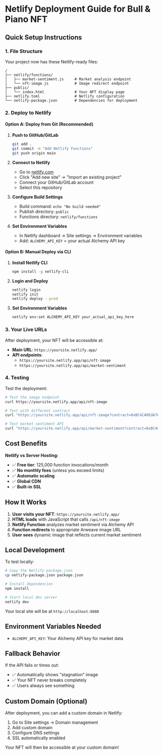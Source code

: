 # Netlify Deployment Guide for Bull & Piano NFT

## Quick Setup Instructions

### 1. File Structure
Your project now has these Netlify-ready files:
```
/
├── netlify/functions/
│   ├── market-sentiment.js     # Market analysis endpoint
│   └── nft-image.js            # Image redirect endpoint
├── public/
│   └── index.html              # Your NFT display page
├── netlify.toml                # Netlify configuration
└── netlify-package.json        # Dependencies for deployment
```

### 2. Deploy to Netlify

#### Option A: Deploy from Git (Recommended)
1. **Push to GitHub/GitLab**
   ```bash
   git add .
   git commit -m "Add Netlify Functions"
   git push origin main
   ```

2. **Connect to Netlify**
   - Go to [netlify.com](https://netlify.com)
   - Click "Add new site" → "Import an existing project"
   - Connect your GitHub/GitLab account
   - Select this repository

3. **Configure Build Settings**
   - Build command: `echo "No build needed"`
   - Publish directory: `public`
   - Functions directory: `netlify/functions`

4. **Set Environment Variables**
   - In Netlify dashboard → Site settings → Environment variables
   - Add: `ALCHEMY_API_KEY` = your actual Alchemy API key

#### Option B: Manual Deploy via CLI
1. **Install Netlify CLI**
   ```bash
   npm install -g netlify-cli
   ```

2. **Login and Deploy**
   ```bash
   netlify login
   netlify init
   netlify deploy --prod
   ```

3. **Set Environment Variables**
   ```bash
   netlify env:set ALCHEMY_API_KEY your_actual_api_key_here
   ```

### 3. Your Live URLs

After deployment, your NFT will be accessible at:
- **Main URL**: `https://yoursite.netlify.app/`
- **API endpoints**: 
  - `https://yoursite.netlify.app/api/nft-image`
  - `https://yoursite.netlify.app/api/market-sentiment`

### 4. Testing

Test the deployment:
```bash
# Test the image endpoint
curl https://yoursite.netlify.app/api/nft-image

# Test with different contract
curl "https://yoursite.netlify.app/api/nft-image?contract=0xBC4CA0EdA7647A8aB7C2061c2E118A18a936f13D"

# Test market sentiment API
curl "https://yoursite.netlify.app/api/market-sentiment?contract=0xBC4CA0EdA7647A8aB7C2061c2E118A18a936f13D"
```

## Cost Benefits

**Netlify vs Server Hosting:**
- ✅ **Free tier**: 125,000 function invocations/month
- ✅ **No monthly fees** (unless you exceed limits)
- ✅ **Automatic scaling**
- ✅ **Global CDN**
- ✅ **Built-in SSL**

## How It Works

1. **User visits your NFT**: `https://yoursite.netlify.app/`
2. **HTML loads** with JavaScript that calls `/api/nft-image`
3. **Netlify Function** analyzes market sentiment via Alchemy API
4. **Function redirects** to appropriate Arweave image URL
5. **User sees** dynamic image that reflects current market sentiment

## Local Development

To test locally:
```bash
# Copy the Netlify package.json
cp netlify-package.json package.json

# Install dependencies
npm install

# Start local dev server
netlify dev
```

Your local site will be at `http://localhost:8888`

## Environment Variables Needed

- `ALCHEMY_API_KEY`: Your Alchemy API key for market data

## Fallback Behavior

If the API fails or times out:
- ✅ Automatically shows "stagnation" image
- ✅ Your NFT never breaks completely
- ✅ Users always see something

## Custom Domain (Optional)

After deployment, you can add a custom domain in Netlify:
1. Go to Site settings → Domain management
2. Add custom domain
3. Configure DNS settings
4. SSL automatically enabled

Your NFT will then be accessible at your custom domain!